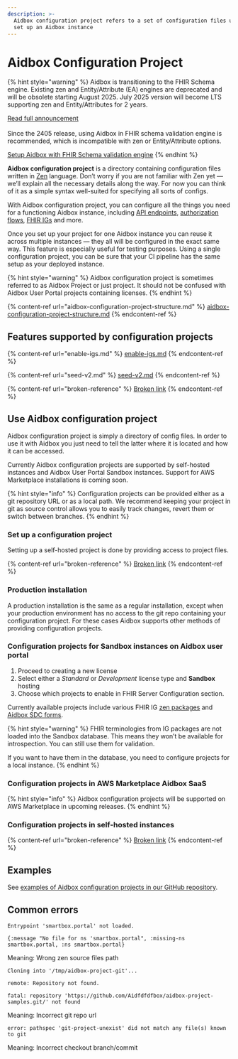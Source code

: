 ```yaml
---
description: >-
  Aidbox configuration project refers to a set of configuration files used to
  set up an Aidbox instance
---
```


# Aidbox Configuration Project

{% hint style="warning" %}
Aidbox is transitioning to the FHIR Schema engine. Existing zen and Entity/Attribute (EA) engines are deprecated and will be obsolete starting August 2025. July 2025 version will become LTS supporting zen and Entity/Attributes for 2 years.

[Read full announcement](https://www.health-samurai.io/news/aidbox-transitions-to-the-fhir-schema-engine)\
\
Since the 2405 release, using Aidbox in FHIR schema validation engine is recommended, which is incompatible with zen or Entity/Attribute options.

[Setup Aidbox with FHIR Schema validation engine](broken-reference)
{% endhint %}

**Aidbox configuration project** is a directory containing configuration files written in [Zen](https://github.com/zen-lang/zen) language. Don’t worry if you are not familiar with Zen yet — we’ll explain all the necessary details along the way. For now you can think of it as a simple syntax well-suited for specifying all sorts of configs.

With Aidbox configuration project, you can configure all the things you need for a functioning Aidbox instance, including [API endpoints](broken-reference), [authorization flows](broken-reference), [FHIR IGs](../profiling-with-zen-lang/README.md) and more.

Once you set up your project for one Aidbox instance you can reuse it across multiple instances — they all will be configured in the exact same way. This feature is especially useful for testing purposes. Using a single configuration project, you can be sure that your CI pipeline has the same setup as your deployed instance.

{% hint style="warning" %}
Aidbox configuration project is sometimes referred to as Aidbox Project or just project. It should not be confused with Aidbox User Portal projects containing licenses.
{% endhint %}

{% content-ref url="aidbox-configuration-project-structure.md" %}
[aidbox-configuration-project-structure.md](aidbox-configuration-project-structure.md)
{% endcontent-ref %}

## Features supported by configuration projects

{% content-ref url="enable-igs.md" %}
[enable-igs.md](enable-igs.md)
{% endcontent-ref %}

{% content-ref url="seed-v2.md" %}
[seed-v2.md](seed-v2.md)
{% endcontent-ref %}

{% content-ref url="broken-reference" %}
[Broken link](broken-reference)
{% endcontent-ref %}

## Use Aidbox configuration project

Aidbox configuration project is simply a directory of config files. In order to use it with Aidbox you just need to tell the latter where it is located and how it can be accessed.

Currently Aidbox configuration projects are supported by self-hosted instances and Aidbox User Portal Sandbox instances. Support for AWS Marketplace installations is coming soon.

{% hint style="info" %}
Configuration projects can be provided either as a git repository URL or as a local path. We recommend keeping your project in git as source control allows you to easily track changes, revert them or switch between branches.
{% endhint %}

### Set up a configuration project

Setting up a self-hosted project is done by providing access to project files.

{% content-ref url="broken-reference" %}
[Broken link](broken-reference)
{% endcontent-ref %}

### Production installation

A production installation is the same as a regular installation, except when your production environment has no access to the git repo containing your configuration project. For these cases Aidbox supports other methods of providing configuration projects.

### Configuration projects for Sandbox instances on Aidbox user portal

1. Proceed to creating a new license
2. Select either a _Standard_ or _Development_ license type and **Sandbox** hosting
3. Choose which projects to enable in FHIR Server Configuration section.

Currently available projects include various FHIR IG [zen packages](enable-igs.md) and [Aidbox SDC forms](../../../../tutorials/other-tutorials/sdc-with-custom-resources.md).

{% hint style="warning" %}
FHIR terminologies from IG packages are not loaded into the Sandbox database. This means they won’t be available for introspection. You can still use them for validation.

If you want to have them in the database, you need to configure projects for a local instance.
{% endhint %}

### Configuration projects in AWS Marketplace Aidbox SaaS

{% hint style="info" %}
Aidbox configuration projects will be supported on AWS Marketplace in upcoming releases.
{% endhint %}

### Configuration projects in self-hosted instances

{% content-ref url="broken-reference" %}
[Broken link](broken-reference)
{% endcontent-ref %}

## Examples

See [examples of Aidbox configuration projects in our GitHub repository](https://github.com/Aidbox/aidbox-project-samples/tree/main/aidbox-project-samples).

## Common errors

```
Entrypoint 'smartbox.portal' not loaded.

{:message "No file for ns 'smartbox.portal", :missing-ns smartbox.portal, :ns smartbox.portal}
```

Meaning: Wrong zen source files path

```
Cloning into '/tmp/aidbox-project-git'...

remote: Repository not found.

fatal: repository 'https://github.com/Aidfdfdfbox/aidbox-project-samples.git/' not found
```

Meaning: Incorrect git repo url

```
error: pathspec 'git-project-unexist' did not match any file(s) known to git
```

Meaning: Incorrect checkout branch/commit
